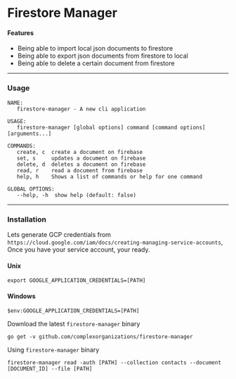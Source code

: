 # Firestore Manager

#### Features
- Being able to import local json documents to firestore
- Being able to export json documents from firestore to local
- Being able to delete a certain document from firestore

---
### Usage
```
NAME:
   firestore-manager - A new cli application

USAGE:
   firestore-manager [global options] command [command options] [arguments...]

COMMANDS:
   create, c  create a document on firebase
   set, s     updates a document on firebase
   delete, d  deletes a document on firebase
   read, r    read a document from firebase
   help, h    Shows a list of commands or help for one command

GLOBAL OPTIONS:
   --help, -h  show help (default: false)
```

---
### Installation

Lets generate GCP credentials from `https://cloud.google.com/iam/docs/creating-managing-service-accounts`, Once you have your service account, your ready.

#### Unix
```
export GOOGLE_APPLICATION_CREDENTIALS=[PATH]
```

#### Windows
```
$env:GOOGLE_APPLICATION_CREDENTIALS=[PATH]
```

Download the latest `firestore-manager` binary
```
go get -v github.com/complexorganizations/firestore-manager
```

Using `firestore-manager` binary
```
firestore-manager read -auth [PATH] --collection contacts --document [DOCUMENT_ID] --file [PATH]
```
